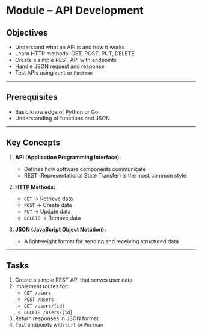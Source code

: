 # Module – API Development

## Objectives

- Understand what an API is and how it works
- Learn HTTP methods: GET, POST, PUT, DELETE
- Create a simple REST API with endpoints
- Handle JSON request and response
- Test APIs using `curl` or `Postman`

---

## Prerequisites

- Basic knowledge of Python or Go
- Understanding of functions and JSON

---

## Key Concepts

1. **API (Application Programming Interface):**
   - Defines how software components communicate
   - REST (Representational State Transfer) is the most common style

2. **HTTP Methods:**
   - `GET` → Retrieve data  
   - `POST` → Create data  
   - `PUT` → Update data  
   - `DELETE` → Remove data

3. **JSON (JavaScript Object Notation):**
   - A lightweight format for sending and receiving structured data

---

## Tasks

1. Create a simple REST API that serves user data
2. Implement routes for:
   - `GET /users`
   - `POST /users`
   - `GET /users/{id}`
   - `DELETE /users/{id}`
3. Return responses in JSON format
4. Test endpoints with `curl` or `Postman`
